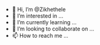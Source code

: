 - 👋 Hi, I’m @Zikhethele
- 👀 I’m interested in ...
- 🌱 I’m currently learning ...
- 💞️ I’m looking to collaborate on ...
- 📫 How to reach me ...

<!---
Zikhethele/Zikhethele is a ✨ special ✨ repository because its `README.md` (this file) appears on your GitHub profile.
You can click the Preview link to take a look at your changes.
--->
